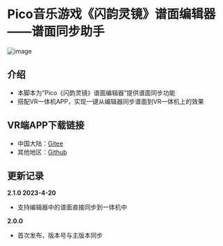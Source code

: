 # Pico音乐游戏《闪韵灵镜》谱面编辑器——谱面同步助手

![image](https://user-images.githubusercontent.com/51113234/226376674-f1f7315a-b1d7-4d5d-9de6-68d84ac32b0d.png)

## 介绍
 - 本脚本为“Pico《闪韵灵镜》谱面编辑器”提供谱面同步功能
 - 搭配VR一体机APP，实现一键从编辑器同步谱面到VR一体机上的效果

## VR端APP下载链接
 - 中国大陆：[Gitee](https://gitee.com/cmoyuer/CipherBeatmapSync/releases/latest)
 - 其他地区：[Github](https://github.com/CMoyuer/CipherBeatmapSync/releases/latest)


## 更新记录

**2.1.0 2023-4-20**
 - 支持编辑器中的谱面直接同步到一体机中

**2.0.0**
 - 首次发布，版本号与主版本同步

